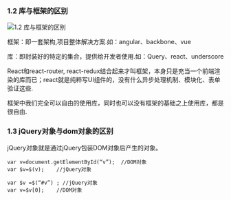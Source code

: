 ### 1.2 库与框架的区别

![1.2 库与框架的区别](https://img-blog.csdn.net/20170710180908634)

框架：即一套架构,项目整体解决方案.如：angular、backbone、vue

库：即封装好的特定的集合，提供给开发者使用.如：Query、react、underscore

React和react-router, react-redux结合起来才叫框架，本身只是充当一个前端渲染的库而已；react就是纯粹写UI组件的，没有什么异步处理机制、模块化、表单验证这些.

框架中我们完全可以自由的使用库，同时也可以没有框架的基础之上使用库，都是很自由.

### 1.3 jQuery对象与dom对象的区别

jQuery对象就是通过jQuery包装DOM对象后产生的对象。

```
var v=document.getElementById(“v”);  //DOM对象  
var $v=$(v);    //jQuery对象

var $v =$(“#v”) ; //jQuery对象  
var v=$v[0];    //DOM对象
```